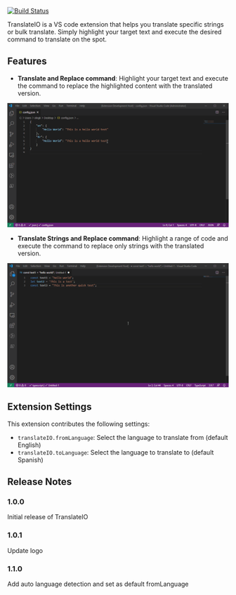 [![Build Status](https://dev.azure.com/okrysko/TranslateIO/_apis/build/status/SourceKor.TranslateIO?branchName=master)](https://dev.azure.com/okrysko/TranslateIO/_build/latest?definitionId=3&branchName=master)

TranslateIO is a VS code extension that helps you translate specific strings or bulk translate. Simply highlight your target text and execute the desired command to translate on the spot.

## Features

* **Translate and Replace command**: Highlight your target text and execute the command to replace the highlighted content with the translated version.

 ![Translate and Replace](docs/TranslateAndReplace.gif)

* **Translate Strings and Replace command**: Highlight a range of code and execute the command to replace only strings with the translated version.

 ![Translate Strings and Replace](docs/TranslateStringsAndReplace.gif)

## Extension Settings

This extension contributes the following settings:

* `translateIO.fromLanguage`: Select the language to translate from (default English)
* `translateIO.toLanguage`: Select the language to translate to (default Spanish)

## Release Notes

### 1.0.0

Initial release of TranslateIO

### 1.0.1

Update logo

### 1.1.0

Add auto language detection and set as default fromLanguage
